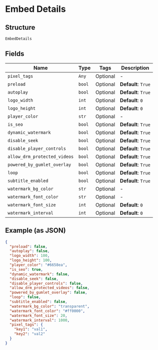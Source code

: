 
# Embed Details

## Structure

`EmbedDetails`

## Fields

| Name | Type | Tags | Description |
|  --- | --- | --- | --- |
| `pixel_tags` | `Any` | Optional | - |
| `preload` | `bool` | Optional | **Default**: `True` |
| `autoplay` | `bool` | Optional | **Default**: `True` |
| `logo_width` | `int` | Optional | **Default**: `0` |
| `logo_height` | `int` | Optional | **Default**: `0` |
| `player_color` | `str` | Optional | - |
| `is_seo` | `bool` | Optional | **Default**: `True` |
| `dynamic_watermark` | `bool` | Optional | **Default**: `True` |
| `disable_seek` | `bool` | Optional | **Default**: `True` |
| `disable_player_controls` | `bool` | Optional | **Default**: `True` |
| `allow_drm_protected_videos` | `bool` | Optional | **Default**: `True` |
| `powered_by_gumlet_overlay` | `bool` | Optional | **Default**: `True` |
| `loop` | `bool` | Optional | **Default**: `True` |
| `subtitle_enabled` | `bool` | Optional | **Default**: `True` |
| `watermark_bg_color` | `str` | Optional | - |
| `watermark_font_color` | `str` | Optional | - |
| `watermark_font_size` | `int` | Optional | **Default**: `0` |
| `watermark_interval` | `int` | Optional | **Default**: `0` |

## Example (as JSON)

```json
{
  "preload": false,
  "autoplay": false,
  "logo_width": 100,
  "logo_height": 100,
  "player_color": "#6658ea",
  "is_seo": true,
  "dynamic_watermark": false,
  "disable_seek": false,
  "disable_player_controls": false,
  "allow_drm_protected_videos": false,
  "powered_by_gumlet_overlay": false,
  "loop": false,
  "subtitle_enabled": false,
  "watermark_bg_color": "transparent",
  "watermark_font_color": "#ff0000",
  "watermark_font_size": 20,
  "watermark_interval": 1000,
  "pixel_tags": {
    "key1": "val1",
    "key2": "val2"
  }
}
```

